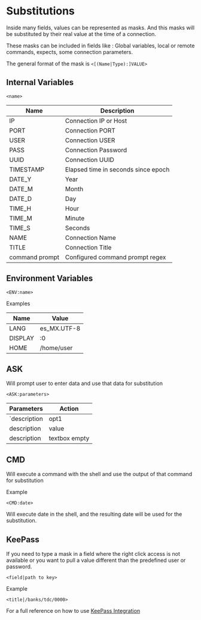 # Substitutions

Inside many fields, values can be represented as masks. And this masks will be substituted by their real value at the time of a connection.

These masks can be included in fields like : Global variables, local or remote commands, expects, some connection parameters.

The general format of the mask is `<[(Name|Type):]VALUE>`

## Internal Variables

`<name>`

|Name              |Description                        |
|------------------|-----------------------------------|
|IP                |Connection IP or Host              |
|PORT              |Connection PORT                    |
|USER              |Connection USER                    |
|PASS              |Connection Password                |
|UUID              |Connection UUID                    |
|TIMESTAMP         |Elapsed time in seconds since epoch|
|DATE_Y            |Year                               |
|DATE_M            |Month                              |
|DATE_D            |Day                                |
|TIME_H            |Hour                               |
|TIME_M            |Minute                             |
|TIME_S            |Seconds                            |
|NAME              |Connection Name                    |
|TITLE             |Connection Title                   |
|command prompt    |Configured command prompt regex    |

## Environment Variables

`<ENV:name>`

Examples

|Name    |Value      |
|--------|-----------|
|LANG    |es_MX.UTF-8|
|DISPLAY |:0         |
|HOME    |/home/user |

## ASK

Will prompt user to enter data and use that data for substitution

`<ASK:parameters>`

|Parameters                      |Action                               |
|--------------------------------|-------------------------------------|
|`description|opt1|opt2|opt3|..` |select box with options (opt1,..)    |
|description|value               |textbox with predefined value        |
|description                     |textbox empty                        |

## CMD

Will execute a command with the shell and use the output of that command for substitution

Example

`<CMD:date>`

Will execute date in the shell, and the resulting date will be used for the substitution.

## KeePass

If you need to type a mask in a field where the right click access is not available or you want to pull a value different than the predefined user or password.

`<field|path to key>`

Example

`<title|/banks/tdc/0000>`

For a full reference on how to use [KeePass Integration ](Preferences/KeePassXC.md)

